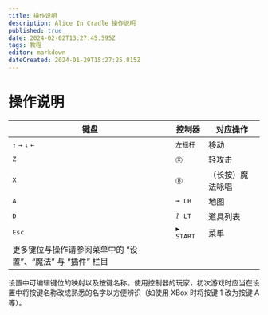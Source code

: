 ```yaml
---
title: 操作说明
description: Alice In Cradle 操作说明
published: true
date: 2024-02-02T13:27:45.595Z
tags: 教程
editor: markdown
dateCreated: 2024-01-29T15:27:25.815Z
---
```


# 操作说明

| 键盘 | 控制器 | 对应操作 |
| --- | --- | --- |
| <kbd>↑</kbd> <kbd>→</kbd> <kbd>↓</kbd> <kbd>←</kbd> | <kbd>左摇杆</kbd> | 移动 |
| <kbd>Z</kbd> | <kbd>Ⓧ</kbd> | 轻攻击 |
| <kbd>X</kbd> | <kbd>Ⓑ</kbd> | （长按）魔法咏唱 |
| <kbd>A</kbd> | <kbd>╼ LB</kbd> | 地图 |
| <kbd>D</kbd> | <kbd>⟅ LT</kbd> | 道具列表 |
| <kbd>Esc</kbd> | <kbd>▶ START</kbd> | 菜单 |
| 更多键位与操作请参阅菜单中的 “设置”、“魔法” 与 “插件” 栏目 |||

设置中可编辑键位的映射以及按键名称。使用控制器的玩家，初次游戏时应当在设置中将按键名称改成熟悉的名字以方便辨识（如使用 XBox 时将按键 1 改为按键 A 等）。